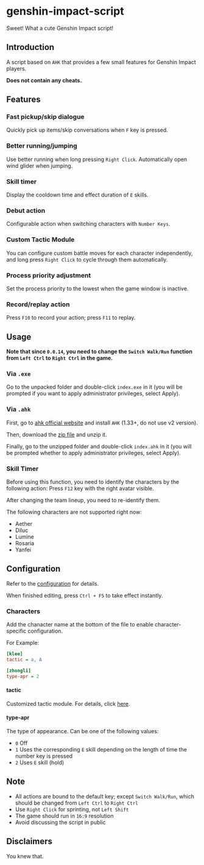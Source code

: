 # genshin-impact-script

Sweet! What a cute Genshin Impact script!

## Introduction

A script based on `AHK` that provides a few small features for Genshin Impact players.

**Does not contain any cheats.**

## Features

### Fast pickup/skip dialogue

Quickly pick up items/skip conversations when `F` key is pressed.

### Better running/jumping

Use better running when long pressing `Right Click`. Automatically open wind glider when jumping.

### Skill timer

Display the cooldown time and effect duration of `E` skills.

### Debut action

Configurable action when switching characters with `Number Keys`.

### Custom Tactic Module

You can configure custom battle moves for each character independently, and long press `Right Click` to cycle through them automatically.

### Process priority adjustment

Set the process priority to the lowest when the game window is inactive.

### Record/replay action

Press `F10` to record your action; press `F11` to replay.

## Usage

**Note that since `0.0.14`, you need to change the `Switch Walk/Run` function from `Left Ctrl` to `Right Ctrl` in the game.**

### Via `.exe`

Go to the unpacked folder and double-click `index.exe` in it (you will be prompted if you want to apply administrator privileges, select Apply).

### Via `.ahk`

First, go to [ahk official website](https://www.autohotkey.com/) and install `AHK` (1.33+, do not use v2 version).

Then, download the [zip file](https://github.com/phonowell/genshin-impact-script/releases/download/0.0.14/Genshin_Impact_Script_EN_0.0.14.zip) and unzip it.

Finally, go to the unzipped folder and double-click `index.ahk` in it (you will be prompted whether to apply administrator privileges, select Apply).

### Skill Timer

Before using this function, you need to identify the characters by the following action: Press `F12` key with the right avatar visible.

After changing the team lineup, you need to re-identify them.

The following characters are not supported right now:

- Aether
- Diluc
- Lumine
- Rosaria
- Yanfei

## Configuration

Refer to the [configuration](./data/config-en.ini) for details.

When finished editing, press `Ctrl + F5` to take effect instantly.

### Characters

Add the chanacter name at the bottom of the file to enable character-specific configuration.

For Example:

```ini
[klee]
tactic = a, A

[zhongli]
type-apr = 2
```

#### tactic

Customized tactic module. For details, click [here](./doc/tactic-en.md).

#### type-apr

The type of appearance. Can be one of the following values:

- `0` Off
- `1` Uses the corresponding `E` skill depending on the length of time the number key is pressed
- `2` Uses `E` skill (hold)

## Note

- All actions are bound to the default key; except `Switch Walk/Run`, which should be changed from `Left Ctrl` to `Right Ctrl`
- Use `Right Click` for sprinting, not `Left Shift`
- The game should run in `16:9` resolution
- Avoid discussing the script in public

## Disclaimers

You knew that.